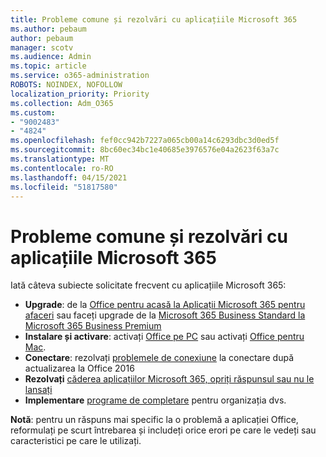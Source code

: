 ```yaml
---
title: Probleme comune și rezolvări cu aplicațiile Microsoft 365
ms.author: pebaum
author: pebaum
manager: scotv
ms.audience: Admin
ms.topic: article
ms.service: o365-administration
ROBOTS: NOINDEX, NOFOLLOW
localization_priority: Priority
ms.collection: Adm_O365
ms.custom:
- "9002483"
- "4824"
ms.openlocfilehash: fef0cc942b7227a065cb00a14c6293dbc3d0ed5f
ms.sourcegitcommit: 8bc60ec34bc1e40685e3976576e04a2623f63a7c
ms.translationtype: MT
ms.contentlocale: ro-RO
ms.lasthandoff: 04/15/2021
ms.locfileid: "51817580"
---
```

# <a name="common-issues-and-resolutions-with-microsoft-365-apps"></a>Probleme comune și rezolvări cu aplicațiile Microsoft 365

Iată câteva subiecte solicitate frecvent cu aplicațiile Microsoft 365:

- **Upgrade**: de la [Office pentru acasă la Aplicații Microsoft 365 pentru afaceri](https://support.office.com/article/how-do-i-upgrade-office-ee68f6cf-422f-464a-82ec-385f65391350#OfficeVersion=Office_365_subscription) sau faceți upgrade de la [Microsoft 365 Business Standard la Microsoft 365 Business Premium](https://docs.microsoft.com/microsoft-365/business/migrate-to-microsoft-365-business)
- **Instalare și activare**: activați [Office pe PC](https://support.office.com/article/activate-office-5bd38f38-db92-448b-a982-ad170b1e187e) sau activați [Office pentru Mac](https://support.office.com/article/activate-office-for-mac-7f6646b1-bb14-422a-9ad4-a53410fcefb2).
- **Conectare**: rezolvați [problemele de conexiune](https://docs.microsoft.com/office365/troubleshoot/authentication/connection-issue-when-sign-in-office-2016) la conectare după actualizarea la Office 2016
- **Rezolvați** [căderea aplicațiilor Microsoft 365, opriți răspunsul sau nu le lansați](https://docs.microsoft.com/alchemyinsights/office-apps-don't-launch-start)
- **Implementare** [ programe de completare](https://docs.microsoft.com/microsoft-365/admin/manage/manage-deployment-of-add-ins?view=o365-worldwide) pentru organizația dvs.

**Notă**: pentru un răspuns mai specific la o problemă a aplicației Office, reformulați pe scurt întrebarea și includeți orice erori pe care le vedeți sau caracteristici pe care le utilizați.
